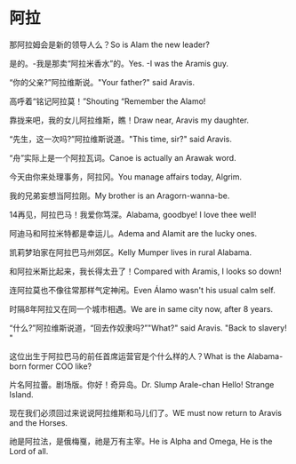 # 阿拉

<p><span class="chinese">那阿拉姆会是新的领导人么？</span><span class="english">So is Alam the new leader?</span></p>

<p><span class="chinese">是的。-我是那卖“阿拉米香水”的。</span><span class="english">Yes. -I was the Aramis guy.</span></p>

<p><span class="chinese">“你的父亲?”阿拉维斯说。</span><span class="english">"Your father?" said Aravis.</span></p>

<p><span class="chinese">高呼着“铭记阿拉莫！”</span><span class="english">Shouting “Remember the Alamo!</span></p>

<p><span class="chinese">靠拢来吧，我的女儿阿拉维斯，瞧！</span><span class="english">Draw near, Aravis my daughter.</span></p>

<p><span class="chinese">“先生，这一次吗?”阿拉维斯说道。</span><span class="english">"This time, sir?" said Aravis.</span></p>

<p><span class="chinese">“舟”实际上是一个阿拉瓦词。</span><span class="english">Canoe is actually an Arawak word.</span></p>

<p><span class="chinese">今天由你来处理事务，阿拉冈。</span><span class="english">You manage affairs today, Algrim.</span></p>

<p><span class="chinese">我的兄弟妄想当阿拉刚。</span><span class="english">My brother is an Aragorn-wanna-be.</span></p>

<p><span class="chinese">14再见，阿拉巴马！我爱你笃深。</span><span class="english">Alabama, goodbye! I love thee well!</span></p>

<p><span class="chinese">阿迪马和阿拉米特都是幸运儿。</span><span class="english">Adema and Alamit are the lucky ones.</span></p>

<p><span class="chinese">凯莉梦珀家在阿拉巴马州郊区。</span><span class="english">Kelly Mumper lives in rural Alabama.</span></p>

<p><span class="chinese">和阿拉米斯比起来，我长得太丑了！</span><span class="english">Compared with Aramis, I looks so down!</span></p>

<p><span class="chinese">连阿拉莫也不像往常那样气定神闲。</span><span class="english">Even Álamo wasn't his usual calm self.</span></p>

<p><span class="chinese">时隔8年阿拉又在同一个城市相遇。</span><span class="english">We are in same city now, after 8 years.</span></p>

<p><span class="chinese">“什么?”阿拉维斯说道，“回去作奴隶吗?”</span><span class="english">"What?" said Aravis. "Back to slavery! "</span></p>

<p><span class="chinese">这位出生于阿拉巴马的前任首席运营官是个什么样的人？</span><span class="english">What is the Alabama-born former COO like?</span></p>

<p><span class="chinese">片名阿拉蕾。剧场版。你好！奇异岛。</span><span class="english">Dr. Slump Arale-chan Hello! Strange Island.</span></p>

<p><span class="chinese">现在我们必须回过来说说阿拉维斯和马儿们了。</span><span class="english">WE must now return to Aravis and the Horses.</span></p>

<p><span class="chinese">祂是阿拉法，是俄梅戛，祂是万有主宰。</span><span class="english">He is Alpha and Omega, He is the Lord of all.</span></p>

